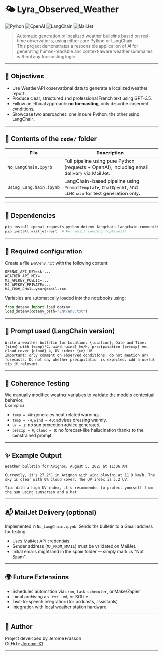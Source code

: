 # 🌤️ Lyra_Observed_Weather

![Python](https://img.shields.io/badge/Python-3.10+-blue?logo=python&logoColor=white)
![OpenAI](https://img.shields.io/badge/OpenAI-GPT--3.5-blueviolet?logo=openai&logoColor=white)
![LangChain](https://img.shields.io/badge/LangChain-ChatPromptTemplate-success?logo=github&logoColor=white)
![MailJet](https://img.shields.io/badge/MailJet-API_Ready-orange?logo=maildotru&logoColor=white)


> Automatic generation of localized weather bulletins based on real-time observations, using either pure Python or LangChain.  
> This project demonstrates a responsible application of AI for generating human-readable and context-aware weather summaries without any forecasting logic.

---

## 🧭 Objectives

- Use WeatherAPI observational data to generate a localized weather report.
- Produce clear, structured and professional French text using GPT-3.5.
- Follow an ethical approach: **no forecasting**, only describe observed conditions.
- Showcase two approaches: one in pure Python, the other using LangChain.

---

## 📁 Contents of the `code/` folder

| File | Description |
|------|-------------|
| `No_LangChain.ipynb` | Full pipeline using pure Python (requests + OpenAI), including email delivery via MailJet. |
| `Using_LangChain.ipynb` | LangChain-based pipeline using `PromptTemplate`, `ChatOpenAI`, and `LLMChain` for text generation only. |

---

## 🔗 Dependencies

```bash
pip install openai requests python-dotenv langchain langchain-community
pip install mailjet-rest  # For email sending (optional)
```

---

## 🔐 Required configuration

Create a file `ENV/env.txt` with the following content:

```
OPENAI_API_KEY=sk-...
WEATHER_API_KEY=...
MJ_APIKEY_PUBLIC=...
MJ_APIKEY_PRIVATE=...
MJ_FROM_EMAIL=your@email.com
```

Variables are automatically loaded into the notebooks using:

```python
from dotenv import load_dotenv
load_dotenv(dotenv_path="ENV/env.txt")
```

---

## 🧠 Prompt used (LangChain version)

```text
Write a weather bulletin for Location: {location}, Date and Time: {time} with {temp}°C, wind {wind} km/h, precipitation {precip} mm, cloud cover {cloud} %, UV index: {uv} UV.
Important: only comment on observed conditions, do not mention any forecasts. Do not say whether precipitation is expected. Add a useful tip if relevant.
```

---

## 🧪 Coherence Testing

We manually modified weather variables to validate the model’s contextual behavior.  
Examples:

- `temp = 40`: generates heat-related warnings.
- `temp = -4`, `wind = 40`: advises dressing warmly.
- `uv = 1`: no sun protection advice generated.
- `precip = 0`, `cloud = 0`: no forecast-like hallucination thanks to the constrained prompt.

---

## ✨ Example Output

```text
Weather bulletin for Avignon, August 5, 2025 at 11:06 AM:

Currently, it's 27.2°C in Avignon with wind blowing at 11.9 km/h. The sky is clear with 0% cloud cover. The UV index is 5.2 UV.

Tip: With a high UV index, it's recommended to protect yourself from the sun using sunscreen and a hat.
```

---

## 📬 MailJet Delivery (optional)

Implemented in `No_LangChain.ipynb`. Sends the bulletin to a Gmail address for testing.

- Uses MailJet API credentials.
- Sender address (`MJ_FROM_EMAIL`) must be validated on MailJet.
- Initial emails might land in the spam folder — simply mark as "Not Spam".

---

## 🌍 Future Extensions

- Scheduled automation via `cron`, `task scheduler`, or Make/Zapier
- Local archiving as `.txt`, `.md`, or SQLite
- Text-to-speech integration (for podcasts, assistants)
- Integration with local weather station hardware

---

## 👤 Author

Project developed by Jérôme Frasson  
GitHub: [Jerome-X1](https://github.com/Jerome-openclassroom)

---
